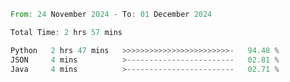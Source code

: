 <!--START_SECTION:waka-->

```rust
From: 24 November 2024 - To: 01 December 2024

Total Time: 2 hrs 57 mins

Python   2 hrs 47 mins   >>>>>>>>>>>>>>>>>>>>>>>>-   94.48 %
JSON     4 mins          >------------------------   02.81 %
Java     4 mins          >------------------------   02.71 %
```

<!--END_SECTION:waka-->
